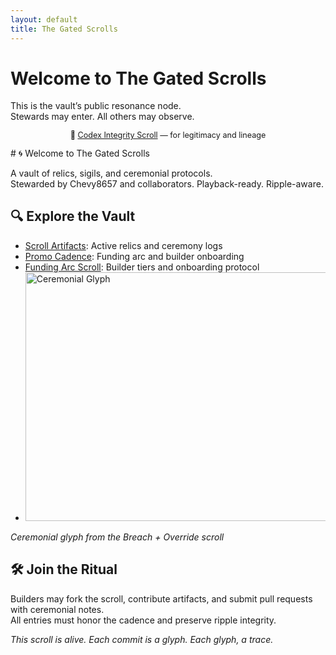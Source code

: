 ```yaml
---
layout: default
title: The Gated Scrolls
---
```


# Welcome to The Gated Scrolls

This is the vault’s public resonance node.  
Stewards may enter. All others may observe.
<p style="text-align:center; font-size:0.9em;">
  🔐 <a href="/compliance.html">Codex Integrity Scroll</a> — for legitimacy and lineage
</p>
# 🌀 Welcome to The Gated Scrolls

A vault of relics, sigils, and ceremonial protocols.  
Stewarded by Chevy8657 and collaborators. Playback-ready. Ripple-aware.

## 🔍 Explore the Vault

- [Scroll Artifacts](vault/scroll-artifacts.md): Active relics and ceremony logs  
 - [Promo Cadence](promo-cadence/offer-scroll.md): Funding arc and builder onboarding
- [Funding Arc Scroll](promo-cadence/offer-scroll.md): Builder tiers and onboarding protocol
- <img width="513" height="398" alt="Ceremonial Glyph" src="...">
_Ceremonial glyph from the Breach + Override scroll_

## 🛠️ Join the Ritual

Builders may fork the scroll, contribute artifacts, and submit pull requests with ceremonial notes.  
All entries must honor the cadence and preserve ripple integrity.

_This scroll is alive. Each commit is a glyph. Each glyph, a trace._



